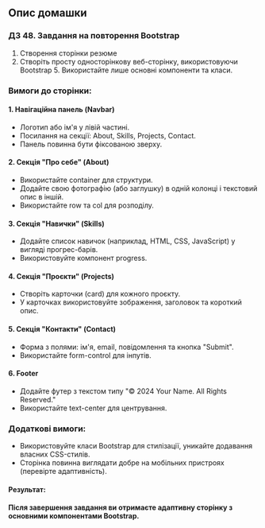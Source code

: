 ## Опис домашки

### ДЗ 48. Завдання на повторення Bootstrap 

1. Створення сторінки резюме
2. Створіть просту односторінкову веб-сторінку, використовуючи Bootstrap 5. Використайте лише основні компоненти та класи.

### Вимоги до сторінки:

#### 1. Навігаційна панель (Navbar)

  - Логотип або ім'я у лівій частині.
  - Посилання на секції: About, Skills, Projects, Contact.
 - Панель повинна бути фіксованою зверху.

 #### 2. Секція "Про себе" (About)

- Використайте container для структури.
- Додайте свою фотографію (або заглушку) в одній колонці і текстовий опис в іншій.
- Використайте row та col для розподілу.

#### 3. Секція "Навички" (Skills)

- Додайте список навичок (наприклад, HTML, CSS, JavaScript) у вигляді прогрес-барів.
- Використовуйте компонент progress.

#### 4. Секція "Проєкти" (Projects)

- Створіть карточки (card) для кожного проєкту.
- У карточках використовуйте зображення, заголовок та короткий опис.

#### 5. Секція "Контакти" (Contact)

- Форма з полями: ім'я, email, повідомлення та кнопка "Submit".
- Використайте form-control для інпутів.

#### 6. Footer

- Додайте футер з текстом типу "© 2024 Your Name. All Rights Reserved."
-  Використайте text-center для центрування.

### Додаткові вимоги:

- Використовуйте класи Bootstrap для стилізації, уникайте додавання власних CSS-стилів.
- Сторінка повинна виглядати добре на мобільних пристроях (перевірте адаптивність).

#### Результат:

#### Після завершення завдання ви отримаєте адаптивну сторінку з основними компонентами Bootstrap.
